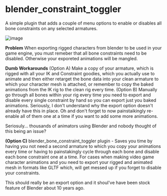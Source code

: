 # blender_constraint_toggler
 A simple plugin that adds a couple of menu options to enable or disables all bone constraints on any selected armatures.
 
 ![image](https://github.com/TheConceptBoy/blender_bone_constraint_toggler/assets/52581279/081a3142-27e7-45e4-ab0c-f36ec6eec1b0)
 
 **Problem** 
 When exporting rigged characters from blender to be used in your game engine, you must remeber that all bone constraints need to be disabled. Otherwise your exporeted animations will be mangled. 

**Dumb Workarounds**
(Option A) Make a copy of your armature, which is rigged with all your IK and Constraint goodies, which you actually use to animate and then  either retarget the bone data into your clean armature to which your character mesh is attached, or remember to copy the baked animations from the IK rig to the clean rig every time.
(Option B) Manually go through all bones within your rig  every time you need to export and disable every single constraint by hand so you can export just you baked animations. Seriously, I don't understand why the export option doesn't already have this in place. Oh and don't forget to now painstaikingly re-enable all of them one at a time if you want to add some more animations.

Seriosuly... thousands of animators using Blender and nobody thought of this being an issue? 
 
 **(Option C)**
 blender_bone_constraint_toggler plugin - Saves you time by having you not need a second armature to which you copy your animations every time or having to painstakingly cycle through each bone and disable each bone constraint one at a time.
 For cases when making video game character animations and you need to export your rigged and animated mesh in formats like GLTF which, will get messed up if you forget to disable your constraints.
 
 This should really be an export option and it shoul've have been stock feature of Blender about 10 years ago.
 
 

